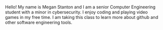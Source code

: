 Hello! My name is Megan Stanton and I am a senior Computer Engineering student with a minor in cybersecurity. I enjoy coding and playing video games in my free time. I am taking this class to learn more about github and other software engineering tools.

